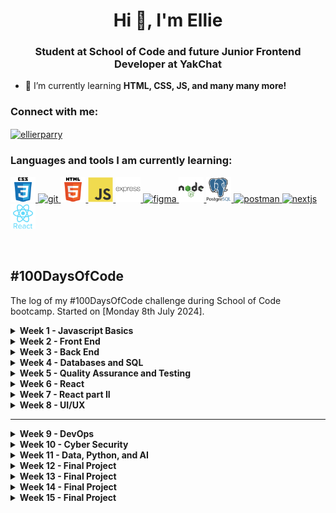 <h1 align="center">Hi 👋, I'm Ellie</h1>
<h3 align="center">Student at School of Code and future Junior Frontend Developer at YakChat</h3>

- 🌱 I’m currently learning **HTML, CSS, JS, and many many more!**

<h3 align="left">Connect with me:</h3>
<p align="left">
  <a href="https://linkedin.com/in/ellierparry" target="blank"><img align="center" src="https://raw.githubusercontent.com/rahuldkjain/github-profile-readme-generator/master/src/images/icons/Social/linked-in-alt.svg" alt="ellierparry" height="30" width="40" /></a>
</p>

<h3 align="left">Languages and tools I am currently learning:</h3>
<p align="left">
  <a href="https://www.w3schools.com/css/" target="_blank" rel="noreferrer"> <img src="https://raw.githubusercontent.com/devicons/devicon/master/icons/css3/css3-original-wordmark.svg" alt="css3" width="40" height="40"/> </a>
  <a href="https://git-scm.com/" target="_blank" rel="noreferrer"> <img src="https://www.vectorlogo.zone/logos/git-scm/git-scm-icon.svg" alt="git" width="40" height="40"/> </a> <a href="https://www.w3.org/html/" target="_blank" rel="noreferrer"> <img src="https://raw.githubusercontent.com/devicons/devicon/master/icons/html5/html5-original-wordmark.svg" alt="html5" width="40" height="40"/> </a>
  <a href="https://developer.mozilla.org/en-US/docs/Web/JavaScript" target="_blank" rel="noreferrer"> <img src="https://raw.githubusercontent.com/devicons/devicon/master/icons/javascript/javascript-original.svg" alt="javascript" width="40" height="40"/> </a>
  <a href="https://expressjs.com" target="_blank" rel="noreferrer"> <img src="https://raw.githubusercontent.com/devicons/devicon/master/icons/express/express-original-wordmark.svg" alt="express" width="40" height="40"/> </a>
  <a href="https://www.figma.com/" target="_blank" rel="noreferrer"> <img src="https://www.vectorlogo.zone/logos/figma/figma-icon.svg" alt="figma" width="40" height="40"/> </a>
  <a href="https://nodejs.org" target="_blank" rel="noreferrer"> <img src="https://raw.githubusercontent.com/devicons/devicon/master/icons/nodejs/nodejs-original-wordmark.svg" alt="nodejs" width="40" height="40"/> </a>
  <a href="https://www.postgresql.org" target="_blank" rel="noreferrer"> <img src="https://raw.githubusercontent.com/devicons/devicon/master/icons/postgresql/postgresql-original-wordmark.svg" alt="postgresql" width="40" height="40"/> </a>
  <a href="https://postman.com" target="_blank" rel="noreferrer"> <img src="https://www.vectorlogo.zone/logos/getpostman/getpostman-icon.svg" alt="postman" width="40" height="40"/> </a>
<a href="https://nextjs.org/" target="_blank" rel="noreferrer"> <img src="https://cdn.worldvectorlogo.com/logos/nextjs-2.svg" alt="nextjs" width="40" height="40"/> </a>
<a href="https://reactjs.org/" target="_blank" rel="noreferrer"> <img src="https://raw.githubusercontent.com/devicons/devicon/master/icons/react/react-original-wordmark.svg" alt="react" width="40" height="40"/> </a>
  
</p>
<br>
<h2>#100DaysOfCode</h2>

The log of my #100DaysOfCode challenge during School of Code bootcamp. Started on [Monday 8th July 2024].

<details>
<summary><b>Week 1 - Javascript Basics</b></summary>

### Day 1 - Intro to JS, and all things code!
Day 1, my first day at School of Code! After being away last week and catching up on the onboarding tasks, I felt ready to jump straight into learning code.
This week we're covering the basics of JavaScript through a the lens of a software engineer. Very excited but a little nervous.
By the end of the week I hope to be more confident in my code (as at the moment I know very basic HTML and CSS) and more confident in myself :).

### Day 2 - Objects and Arrays
Day 2 involved another day exploring JS. Today the topics were objects and arrays...

### Day 3 - Debugging and functions, functions, functions!
Today was day 3 of SoC, and my first full 9-5 day. Our tasks today included learning how to debug using console.log() and Chrome DevTools. Both were incredibly useful when completing the projects I was given.
Learning how to tag issues on github with the "bug" label and then fix these bugs directly when committing was an interesting glimpse into the coding work that happens in industry. 

### Day 4 - Very first Hackathon
Today is the day to start my first group project. We are building a rock, paper, scissors game using JS. So far this has proved to be challenging.
My team and I understand the basics and concepts of JS, but struggled with the best way to plan out how we tackle the game.
Eventually by the end of the session we got to a place where we have something that (kind of) works, although tomorrow we will have a big job trying to straighten everything out.
Hopefully a good nights sleep will help!

### Day 5 - Rock, Paper, Scissors!
My first SoC week complete! Today I finished off my rock, paper, scissors hackathon project with my team and presented it to Cohort#17.
Presenting and public speaking is not something that I enjoy, so I'm very pleased and proud that it went well. Our project worked really well, was structured nicely, and more importantly we were proud of what we had achieved.
Feedback to my team included very neat code (yay!), good and clear communication, but not to be too hard on ourselves. Overall very pleased with this week, I'm looking forward to seeing what comes next :).
</details>

<details>
<summary><b>Week 2 - Front End</b></summary>

### Day 8 - Graduation!
Although today was a very busy day, I still managed to squeeze in a little bit of coding :). I spent an hour on the SoC intro to the DOM workshop to get ready for the week. So far so good, just need to remember to use document. before using the functions like getElementById, for example.

### Day 9 - Frontend Development Week
First day back at SoC after the weekend and this week I will be covering all things frontend. Today we went through the Document Object Model (DOM), the importance of semantic HTML, and then started building a quiz website project with my new team for this week.
I also went through debugging with Chrome DevTools with my mentor which was very helpful, I plan to implement this throughout my projects to get comfortable with DevTools.

### Day 10 - Connecting HTML with JS
Today we made good progress with our quiz app. We pretty much finalised the html and css files and made a start on connecting it with our JS. At the moment this feels very out of reach and challenging, but a challenge I'm enjoying. My team have been brilliant at helping each other along and
making sure everyone has a good understanding of the code before moving forward. Feeling very optimistic.

### Day 11 -  Graduation #2
Thursday brought with it another graduation, this time for family. I didn't manage to get done as much as I would have liked in the evening, but I was still able to go through the code that was written by my team during the bootcamp session.

### Day 12 - QuizAcademy finish!
Quiz Academy app finished! This week was very rewarding getting our quiz app to work. Having not been in yesterday, I was concerned that I may have felt left behind but that was not the case, my team went through every bit of new code so I understood. We presented to the rest of the bootcampers
and recieved some good feedback on our code, final product, and presentation, so all in all week 2 has been a success. Bring on week 3!
</details>


<details>
<summary><b>Week 3 - Back End</b></summary>

### Day 14 - Backend begins
The first day of backend! So far back end was not what I was expecting. Whilst being as challenging as I expected, it was far more enjoyable than what I thought it would be. Today I learned about node.js, npm, .json, and using node express.
By the end of the week I hope to be able to successfully complete the different types of requests, such as GET and POST requests.

### Day 15 - All about APIs
Today we started our project for the week! This week we are aiming to create our own REST API using node.js and Express. I expect this will be a challenging task, as so far I've been used to having a visual product. I think this project will test me but
I'm excited to see how far it can push me.

### Day 16 - GET, PUT, POST
I made some good progress on my understanding of completing the different kinds of requests (GET, PUT, POST, etc.). I successfully applied these to the project and I think I'm slowly starting to get the hang of it all.

### Day 17 - File systems in JS
Today I spent the morning continuing with our project, made some good progress, then spent the rest of the session completing a workshop on using the file system in node.js. This I found very challenging, we weren't able to complete the first ticket as we had so many errors, but after a discussion on the SoC slack, it is starting to make a little more sense. Looking forward to finishing up the REST API tomorrow and presenting it to the rest of the cohort.

### Day 18 - Backend Hackathon
Final day of the week and today is hackathon presentation day! This week has been tough, and a change from familiarity but I have enjoyed it far more than expected. The presentation went well, the team and I got good feedback. We almost finished all the tasks (GET, POST, PUT requests), but didn't manage to finish the DELETE request. Today, I also had a productive meeting with my mentor.
</details>

<details>
<summary><b>Week 4 - Databases and SQL</b></summary>

### Day 21 - Recap of backend
Monday marked the first day of database week, but instead of jumping straight in, we are going back over the fundamentals of last week's backend project. This should set us up nicely to be able to incorporate it with what we learn in SQL this week when we start the hackathon.

### Day 22 - SQL!
Today I started learning SQL. So far, it feels like a very nice language to use - it's very readable and logical. I have completed a few basic SQL workshops to start this week off. I'm hoping by the end of this week I will feel more confident with backend code.

### Day 23 - SQL Murder Mystery
Within the bootcamp, my team and I were tasked with solving a murder using SQL. It was a great way to put our newly found SQL skills to the test and cement our knowledge. It was a fab game, and everyone enjoyed playing it. After this, I had another online SQL workshop to complete. This has left me feeling more confident with SQL.

### Day 24 - SQL and REST API
Today was the day we connected SQL to everything we had done last week. As part of this weeks hackathon, we are connecting a REST API to a database using Postgres. This so far has been challenging, but a great way to recap last weeks skills. Bring on tomorrow!

### Day 25 - SQL and REST API continued
The time came around to yet again present the team's project to the cohort. We managed to complete most of the requests in time for the demo which was great. The presentation went well, the team and I had great feedback, and I was proud of what we had achieved this week.

</details>

<details>
<summary><b>Week 5 - Quality Assurance and Testing</b></summary>

### Day 28 - Testing testing, 1 2 3
The first day of testing! Today we delved into the world of testing by starting with a workshop on unit testing. This involved writing basic tests for a calculator app and ensuring that they pass. I found this very satisfying once I was able to pass all of the tests!

### Day 29 - TDD
Today we delved more into unit testing and the use of test-driven development (TDD). This was a challenging mindset shift at first - it felt unnatural to write tests before writing any functions as I wasn't confident initially that the tests that I was writing were correct. Upon reflection I can see how TDD would be really beneficial.

### Day 30 - API testing
Today we had another talk by expert QA engineers about the use of testing within the industry. It was incredibly interesting to hear the importance of testing, and the issues and problems that can arise if not completed. After this my team and I completed a workshop on linking our knowledge of backend API and testing. This was a fun challenge, as it gave another chance to recap our skills from previous weeks.

### Day 31 - End to end testing
The day of end-to-end testing. This was far more enjoyable to me than unit testing.

### Day 32 - CodeWars Hackathon
For this weeks hackathon we were tasked with creating a code kata for the other bootcampers to have a go at. This was an incredibly fun hackathon, and felt quite different to the other ones I have completed so far. One of the hardest parts I found was to come up with a story for the game itself. In reflection on this week, I think I need to spend some time focusing on TDD and completing more CodeWars katas to improve my function writing ability.

</details>

<details>
<summary><b>Week 6 - React</b></summary>

### Day 35 - Recap of HTML and CSS
A very fun day of recreating a very basic website using HTML and CSS to prepare us for learning React tomorrow! I always really enjoy working with HTML and CSS, it's always a little challenging perfecting the styling but I find great satisfaction once it is done.

### Day 36 - Components and Props
The first day of React. At first it felt odd to be putting "HTML" inside of a Javascript function, but the more my team and I completed within our workshop, the more it started to make sense. So far, so good.

### Day 37 - State and Events
Today was looking at state and props. The workshop looked at creating a pop-out menu that opens once a menu button is clicked, and then disappears when clicked again. This was done passing through props and using useState.

### Day 38 - Hackathon Prep
Half of today looked at wrapping up the workshop started yesterday, the other half was looking at and planning the hackathon task ready for tomorrow. I've enjoyed that the hackathon task directly links with all the workshops I have done this week, it feels like a very natural progression.

### Day 39 - React Hackathon!
The day of the hackathon. This week's task was to build on the website we had already been creating, and to implement some useState and useEffect to create a review section that links to an API. The website was planned to show three separate buttons that corresponded to Wales, England, and Scotland, and once clicked, display a review from that country. My team and I successfully completed this, and presented well. 

</details>

<details>
<summary><b>Week 7 - React part II</b></summary>

### Day 42 - Recapping React
Before jumping into more React learning, we took the day to work within our teams on a workshop recapping all of the skills we had learned last week. This was really beneficial to help solidate my learning before moving on to more topics. The workshop today involved recreating a small flashcard website using a form to input the user's choice of flashcard questions and answers.

### Day 43 - Creating Forms in React
Today's workshop consisted of adding a form to the Fireplace Palace website my team and I created last week to allow "customers" to submit a booking for a one-to-one design consultation instead of having access to the business's phone number. Working on the same project for two weeks has been really beneficial, it has been a natural progression from one website feature to another. My team and I successfully created the form for mobile use, if we had more time then we would need to also create this for desktop, too.

### Day 44 - useReducer
The long day of Wednesday at SoC has arrived for this week! Today has been a good introduction to using useReducer in React to streamline our submission forms within my team's website. This has been challenging to convert our pre-existing code using a useState function into code that uses the useReducer function, but I think this way of going about the workshop provided me with a better understanding, rather than just typing our a useReducer from scratch.

### Day 45 - Reducer Testing!
Today my team and I finished changing all of our states into a useReducer function, then we started on this week's hackathon! So after almost two weeks of building our Fireplace Palace website, it is now time to test it! We will be using Playwright to complete end-to-end testing of our whole website. Today we started with documenting our user journeys using FigJam, and tomorrow we are planning to implement the tests themselves.

### Day 46 - Website Presentation
So after two weeks of hard work creating a website for "Fireplace Palace", it is all over. My team and I successfully created a web application using React with React framework nextjs. We created multiple pages, a booking form that displays specific errors, a review section that calls to an API to retrieve reviews from Scotland, England or Wales. All in all, a very successful two weeks learning React!

</details>

<details>
<summary><b>Week 8 - UI/UX</b></summary>  
  
### Day 48 - Bank Holiday
Today being a bank holiday meant no SoC, but that doesn't mean no coding! Today I spent some time building on my own project and recapping on basic React web development by setting up the basic structure of my project.

### Day 49 - Introduction to User Centered Design
The first day of the UX/UI week! Today I had a lot of talks given by the lovely people of Methods about the differences between User-Centred Design and Human-Centred Design, roles within a UCD team, and end to end service design. It was a very interesting day learning about other aspects of the web development process. While this didn't involve much coding, after the session had ended I had another look at my personal project.

### Day 50 - Halfway!
Another day with Methods! Today we had talks about user research, accessibility, and user experience (UX) design.
Also, today is halfway point in my 100 Days of Code! 50 days down, 50 more to go 💪🏻.

### Day 51

### Day 52

</details>

-----------

<details>
<summary><b>Week 9 - DevOps</b></summary>  
  
### W/c 2nd September  

</details>


<details>
<summary><b>Week 10 - Cyber Security</b></summary>  
  
### W/c 9th September  
</details>


<details>
<summary><b>Week 11 - Data, Python, and AI</b></summary>  
  
### W/c 16th September  

</details>


<details>
<summary><b>Week 12 - Final Project</b></summary>  

### W/c 23rd September  

</details>

<details>
<summary><b>Week 13 - Final Project</b></summary>  
  
### W/c 30th September  

</details>

<details>
<summary><b>Week 14 - Final Project</b></summary>  
  
### W/c 7th October<br>

</details>

<details>
<summary><b>Week 15 - Final Project</b></summary>  
  
### W/c 14th October  

  
</details>

